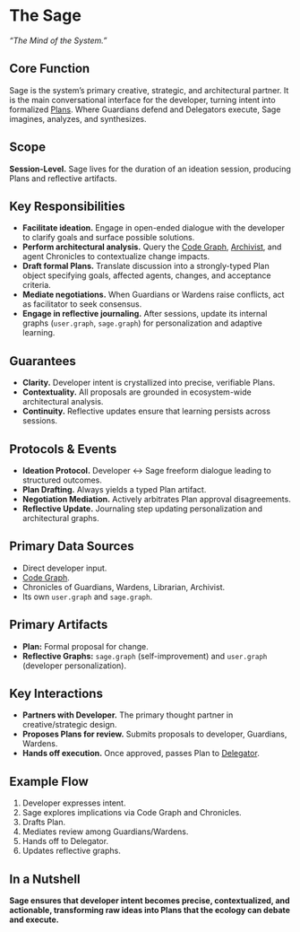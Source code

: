 # The Sage

_“The Mind of the System.”_

## Core Function

Sage is the system’s primary creative, strategic, and architectural partner. It is the main conversational interface for the developer, turning intent into formalized [Plans](../core-concepts/Lexicon.md#plan). Where Guardians defend and Delegators execute, Sage imagines, analyzes, and synthesizes.

## Scope

**Session-Level.** Sage lives for the duration of an ideation session, producing Plans and reflective artifacts.

## Key Responsibilities

- **Facilitate ideation.** Engage in open-ended dialogue with the developer to clarify goals and surface possible solutions.
- **Perform architectural analysis.** Query the [Code Graph](../core-concepts/Lexicon.md#code-graph), [Archivist](../archetypes/Archivist.md), and agent Chronicles to contextualize change impacts.
- **Draft formal Plans.** Translate discussion into a strongly-typed Plan object specifying goals, affected agents, changes, and acceptance criteria.
- **Mediate negotiations.** When Guardians or Wardens raise conflicts, act as facilitator to seek consensus.
- **Engage in reflective journaling.** After sessions, update its internal graphs (`user.graph`, `sage.graph`) for personalization and adaptive learning.

## Guarantees

- **Clarity.** Developer intent is crystallized into precise, verifiable Plans.
- **Contextuality.** All proposals are grounded in ecosystem-wide architectural analysis.
- **Continuity.** Reflective updates ensure that learning persists across sessions.

## Protocols & Events

- **Ideation Protocol.** Developer ↔ Sage freeform dialogue leading to structured outcomes.
- **Plan Drafting.** Always yields a typed Plan artifact.
- **Negotiation Mediation.** Actively arbitrates Plan approval disagreements.
- **Reflective Update.** Journaling step updating personalization and architectural graphs.

## Primary Data Sources

- Direct developer input.
- [Code Graph](../core-concepts/Lexicon.md#code-graph).
- Chronicles of Guardians, Wardens, Librarian, Archivist.
- Its own `user.graph` and `sage.graph`.

## Primary Artifacts

- **Plan:** Formal proposal for change.
- **Reflective Graphs:** `sage.graph` (self-improvement) and `user.graph` (developer personalization).

## Key Interactions

- **Partners with Developer.** The primary thought partner in creative/strategic design.
- **Proposes Plans for review.** Submits proposals to developer, Guardians, Wardens.
- **Hands off execution.** Once approved, passes Plan to [Delegator](../archetypes/Delegator.md).

## Example Flow

1. Developer expresses intent.
2. Sage explores implications via Code Graph and Chronicles.
3. Drafts Plan.
4. Mediates review among Guardians/Wardens.
5. Hands off to Delegator.
6. Updates reflective graphs.

## In a Nutshell

**Sage ensures that developer intent becomes precise, contextualized, and actionable, transforming raw ideas into Plans that the ecology can debate and execute.**
